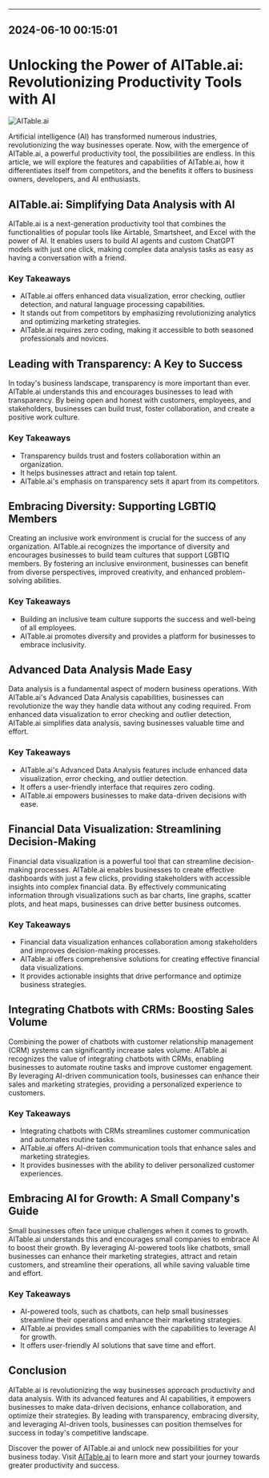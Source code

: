 

---------------------------------------------
2024-06-10 00:15:01
---------------------------------------------

# Unlocking the Power of AITable.ai: Revolutionizing Productivity Tools with AI

![AITable.ai](https://www.example.com/aitable.png)

Artificial intelligence (AI) has transformed numerous industries, revolutionizing the way businesses operate. Now, with the emergence of AITable.ai, a powerful productivity tool, the possibilities are endless. In this article, we will explore the features and capabilities of AITable.ai, how it differentiates itself from competitors, and the benefits it offers to business owners, developers, and AI enthusiasts.

## AITable.ai: Simplifying Data Analysis with AI

AITable.ai is a next-generation productivity tool that combines the functionalities of popular tools like Airtable, Smartsheet, and Excel with the power of AI. It enables users to build AI agents and custom ChatGPT models with just one click, making complex data analysis tasks as easy as having a conversation with a friend.

### Key Takeaways

- AITable.ai offers enhanced data visualization, error checking, outlier detection, and natural language processing capabilities.
- It stands out from competitors by emphasizing revolutionizing analytics and optimizing marketing strategies.
- AITable.ai requires zero coding, making it accessible to both seasoned professionals and novices.

## Leading with Transparency: A Key to Success

In today's business landscape, transparency is more important than ever. AITable.ai understands this and encourages businesses to lead with transparency. By being open and honest with customers, employees, and stakeholders, businesses can build trust, foster collaboration, and create a positive work culture.

### Key Takeaways

- Transparency builds trust and fosters collaboration within an organization.
- It helps businesses attract and retain top talent.
- AITable.ai's emphasis on transparency sets it apart from its competitors.

## Embracing Diversity: Supporting LGBTIQ Members

Creating an inclusive work environment is crucial for the success of any organization. AITable.ai recognizes the importance of diversity and encourages businesses to build team cultures that support LGBTIQ members. By fostering an inclusive environment, businesses can benefit from diverse perspectives, improved creativity, and enhanced problem-solving abilities.

### Key Takeaways

- Building an inclusive team culture supports the success and well-being of all employees.
- AITable.ai promotes diversity and provides a platform for businesses to embrace inclusivity.

## Advanced Data Analysis Made Easy

Data analysis is a fundamental aspect of modern business operations. With AITable.ai's Advanced Data Analysis capabilities, businesses can revolutionize the way they handle data without any coding required. From enhanced data visualization to error checking and outlier detection, AITable.ai simplifies data analysis, saving businesses valuable time and effort.

### Key Takeaways

- AITable.ai's Advanced Data Analysis features include enhanced data visualization, error checking, and outlier detection.
- It offers a user-friendly interface that requires zero coding.
- AITable.ai empowers businesses to make data-driven decisions with ease.

## Financial Data Visualization: Streamlining Decision-Making

Financial data visualization is a powerful tool that can streamline decision-making processes. AITable.ai enables businesses to create effective dashboards with just a few clicks, providing stakeholders with accessible insights into complex financial data. By effectively communicating information through visualizations such as bar charts, line graphs, scatter plots, and heat maps, businesses can drive better business outcomes.

### Key Takeaways

- Financial data visualization enhances collaboration among stakeholders and improves decision-making processes.
- AITable.ai offers comprehensive solutions for creating effective financial data visualizations.
- It provides actionable insights that drive performance and optimize business strategies.

## Integrating Chatbots with CRMs: Boosting Sales Volume

Combining the power of chatbots with customer relationship management (CRM) systems can significantly increase sales volume. AITable.ai recognizes the value of integrating chatbots with CRMs, enabling businesses to automate routine tasks and improve customer engagement. By leveraging AI-driven communication tools, businesses can enhance their sales and marketing strategies, providing a personalized experience to customers.

### Key Takeaways

- Integrating chatbots with CRMs streamlines customer communication and automates routine tasks.
- AITable.ai offers AI-driven communication tools that enhance sales and marketing strategies.
- It provides businesses with the ability to deliver personalized customer experiences.

## Embracing AI for Growth: A Small Company's Guide

Small businesses often face unique challenges when it comes to growth. AITable.ai understands this and encourages small companies to embrace AI to boost their growth. By leveraging AI-powered tools like chatbots, small businesses can enhance their marketing strategies, attract and retain customers, and streamline their operations, all while saving valuable time and effort.

### Key Takeaways

- AI-powered tools, such as chatbots, can help small businesses streamline their operations and enhance their marketing strategies.
- AITable.ai provides small companies with the capabilities to leverage AI for growth.
- It offers user-friendly AI solutions that save time and effort.

## Conclusion

AITable.ai is revolutionizing the way businesses approach productivity and data analysis. With its advanced features and AI capabilities, it empowers businesses to make data-driven decisions, enhance collaboration, and optimize their strategies. By leading with transparency, embracing diversity, and leveraging AI-driven tools, businesses can position themselves for success in today's competitive landscape.

Discover the power of AITable.ai and unlock new possibilities for your business today. Visit [AITable.ai](https://www.example.com/aitable) to learn more and start your journey towards greater productivity and success.